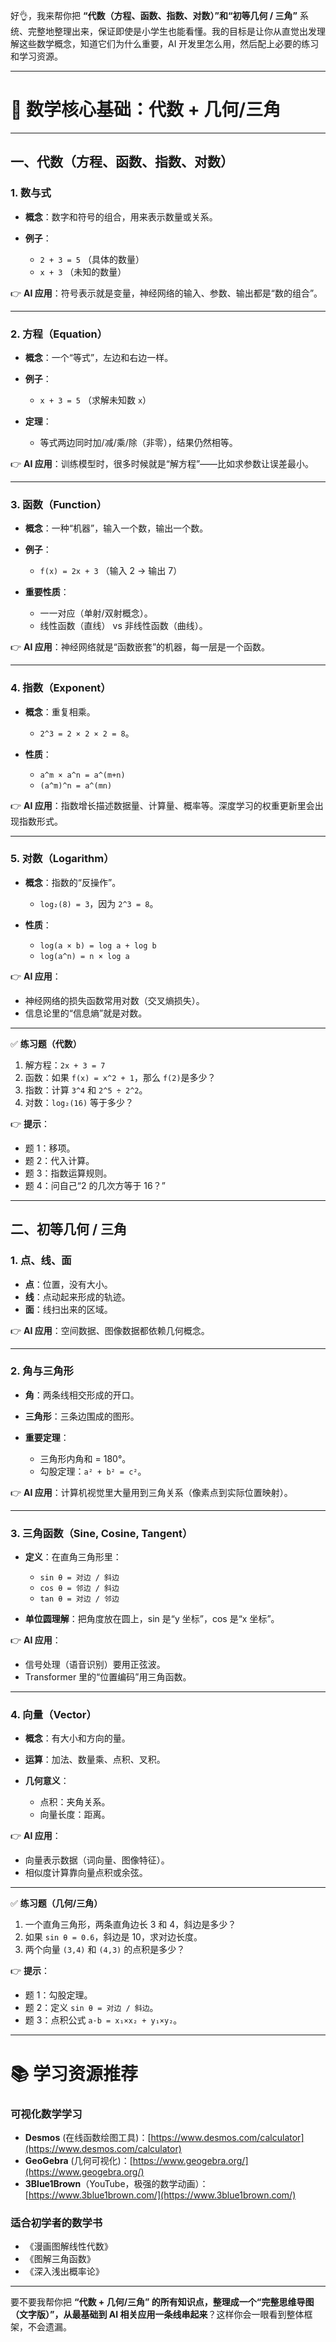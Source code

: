 好👌，我来帮你把 **“代数（方程、函数、指数、对数）”和“初等几何 / 三角”** 系统、完整地整理出来，保证即使是小学生也能看懂。我的目标是让你从直觉出发理解这些数学概念，知道它们为什么重要，AI 开发里怎么用，然后配上必要的练习和学习资源。

---

# 📘 数学核心基础：代数 + 几何/三角

---

## 一、代数（方程、函数、指数、对数）

### 1. 数与式

* **概念**：数字和符号的组合，用来表示数量或关系。
* **例子**：

  * `2 + 3 = 5` （具体的数量）
  * `x + 3` （未知的数量）

👉 **AI 应用**：符号表示就是变量，神经网络的输入、参数、输出都是“数的组合”。

---

### 2. 方程（Equation）

* **概念**：一个“等式”，左边和右边一样。
* **例子**：

  * `x + 3 = 5` （求解未知数 `x`）
* **定理**：

  * 等式两边同时加/减/乘/除（非零），结果仍然相等。

👉 **AI 应用**：训练模型时，很多时候就是“解方程”——比如求参数让误差最小。

---

### 3. 函数（Function）

* **概念**：一种“机器”，输入一个数，输出一个数。
* **例子**：

  * `f(x) = 2x + 3` （输入 2 → 输出 7）
* **重要性质**：

  * 一一对应（单射/双射概念）。
  * 线性函数（直线） vs 非线性函数（曲线）。

👉 **AI 应用**：神经网络就是“函数嵌套”的机器，每一层是一个函数。

---

### 4. 指数（Exponent）

* **概念**：重复相乘。

  * `2^3 = 2 × 2 × 2 = 8`。
* **性质**：

  * `a^m × a^n = a^(m+n)`
  * `(a^m)^n = a^(mn)`

👉 **AI 应用**：指数增长描述数据量、计算量、概率等。深度学习的权重更新里会出现指数形式。

---

### 5. 对数（Logarithm）

* **概念**：指数的“反操作”。

  * `log₂(8) = 3`，因为 `2^3 = 8`。
* **性质**：

  * `log(a × b) = log a + log b`
  * `log(a^n) = n × log a`

👉 **AI 应用**：

* 神经网络的损失函数常用对数（交叉熵损失）。
* 信息论里的“信息熵”就是对数。

---

✅ **练习题（代数）**

1. 解方程：`2x + 3 = 7`
2. 函数：如果 `f(x) = x^2 + 1`，那么 `f(2)`是多少？
3. 指数：计算 `3^4` 和 `2^5 ÷ 2^2`。
4. 对数：`log₂(16)` 等于多少？

👉 **提示**：

* 题 1：移项。
* 题 2：代入计算。
* 题 3：指数运算规则。
* 题 4：问自己“2 的几次方等于 16？”

---

## 二、初等几何 / 三角

### 1. 点、线、面

* **点**：位置，没有大小。
* **线**：点动起来形成的轨迹。
* **面**：线扫出来的区域。

👉 **AI 应用**：空间数据、图像数据都依赖几何概念。

---

### 2. 角与三角形

* **角**：两条线相交形成的开口。
* **三角形**：三条边围成的图形。
* **重要定理**：

  * 三角形内角和 = 180°。
  * 勾股定理：`a² + b² = c²`。

👉 **AI 应用**：计算机视觉里大量用到三角关系（像素点到实际位置映射）。

---

### 3. 三角函数（Sine, Cosine, Tangent）

* **定义**：在直角三角形里：

  * `sin θ = 对边 / 斜边`
  * `cos θ = 邻边 / 斜边`
  * `tan θ = 对边 / 邻边`

* **单位圆理解**：把角度放在圆上，sin 是“y 坐标”，cos 是“x 坐标”。

👉 **AI 应用**：

* 信号处理（语音识别）要用正弦波。
* Transformer 里的“位置编码”用三角函数。

---

### 4. 向量（Vector）

* **概念**：有大小和方向的量。
* **运算**：加法、数量乘、点积、叉积。
* **几何意义**：

  * 点积：夹角关系。
  * 向量长度：距离。

👉 **AI 应用**：

* 向量表示数据（词向量、图像特征）。
* 相似度计算靠向量点积或余弦。

---

✅ **练习题（几何/三角）**

1. 一个直角三角形，两条直角边长 3 和 4，斜边是多少？
2. 如果 `sin θ = 0.6`，斜边是 10，求对边长度。
3. 两个向量 `(3,4)` 和 `(4,3)` 的点积是多少？

👉 **提示**：

* 题 1：勾股定理。
* 题 2：定义 `sin θ = 对边 / 斜边`。
* 题 3：点积公式 `a·b = x₁×x₂ + y₁×y₂`。

---

# 📚 学习资源推荐

### 可视化数学学习

* **Desmos** (在线函数绘图工具)：[https://www.desmos.com/calculator](https://www.desmos.com/calculator)
* **GeoGebra** (几何可视化)：[https://www.geogebra.org/](https://www.geogebra.org/)
* **3Blue1Brown**（YouTube，极强的数学动画）：[https://www.3blue1brown.com/](https://www.3blue1brown.com/)

### 适合初学者的数学书

* 《漫画图解线性代数》
* 《图解三角函数》
* 《深入浅出概率论》

---

要不要我帮你把 **“代数 + 几何/三角” 的所有知识点，整理成一个“完整思维导图（文字版）”，从最基础到 AI 相关应用一条线串起来**？这样你会一眼看到整体框架，不会遗漏。
